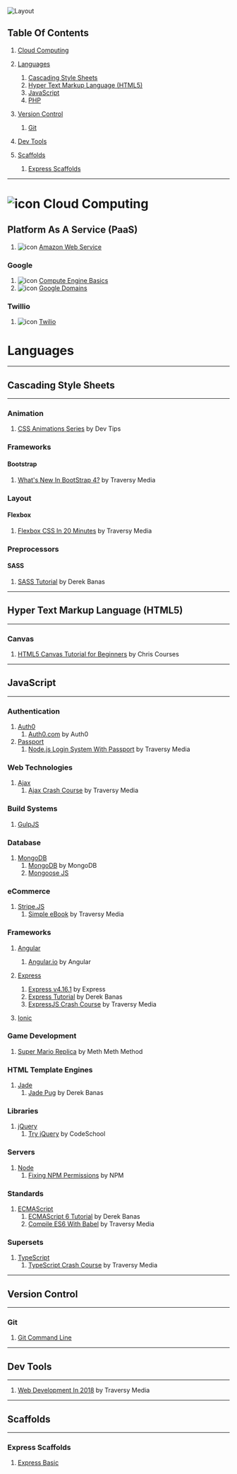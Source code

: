 ![Layout](https://raw.github.com/elwoodberry/education/master/_img/headers/890x400__header_education.png)











## Table Of Contents
1. [Cloud Computing](#-cloud-computing)
1. [Languages](#languages)
    1. [Cascading Style Sheets](#cascading-style-sheets)
    1. [Hyper Text Markup Language (HTML5)](#hyper-text-markup-language-html5)
    1. [JavaScript](#javascript)
    1. [PHP](#php)

1. [Version Control](#version-control)
    1. [Git](#git)
1. [Dev Tools](#dev-tools)
1. [Scaffolds](#scaffolds)
    1. [Express Scaffolds](#express-scaffolds)
---









# ![icon](https://raw.github.com/elwoodberry/education/master/_img/icons/cloud.png) Cloud Computing

## Platform As A Service (PaaS)
1. ![icon](https://raw.github.com/elwoodberry/education/master/_img/icons/warning.png) [Amazon Web Service](dir/cloud-computing/amazon-web-services)

### Google
1. ![icon](https://raw.github.com/elwoodberry/education/master/_img/icons/checkmark.png) [Compute Engine Basics](dir/cloud-computing/google-cloud/compute-engine)
1. ![icon](https://raw.github.com/elwoodberry/education/master/_img/icons/warning.png) [Google Domains](dir/cloud-computing/google-cloud/google-domains)

### Twillio
1. ![icon](https://raw.github.com/elwoodberry/education/master/_img/icons/warning.png) [Twilio](dir/cloud-computing/twilio)









# Languages











---
## Cascading Style Sheets
---
### Animation

1. [CSS Animations Series](dir/languages/css/animation/css-animations-series) by Dev Tips

### Frameworks
#### Bootstrap
1. [What's New In BootStrap 4?](dir/css/frameworks/bootstrap/whats-new-in-bootstrap4) by Traversy Media

### Layout
#### Flexbox
1. [Flexbox CSS In 20 Minutes](dir/languages/css/layout/flexbox/flexbox-css-in-20-minutes) by Traversy Media

### Preprocessors
#### SASS
1. [SASS Tutorial](dir/languages/css/preprocessor/sass/sass-tutorial) by Derek Banas








---
## Hyper Text Markup Language (HTML5)
---
### Canvas
1. [HTML5 Canvas Tutorial for Beginners](dir/languages/html5/canvas/canvas-tutorial-for-beginners) by Chris Courses







---
## JavaScript
---
### Authentication
1. [Auth0](dir/languages/javascript/auth0)
    1. [Auth0.com](dir/languages/javascript/auth0/auth0) by Auth0
1. [Passport](dir/languages/javascript/passport)
    1. [Node.js Login System With Passport](dir/languages/javascript/passport/login-system-with-passport) by Traversy Media

### Web Technologies  
1. [Ajax](dir/languages/javascript/ajax)
    1. [Ajax Crash Course](dir/languages/javascript/ajax/ajax-crash-course) by Traversy Media

### Build Systems
1. [GulpJS](dir/languages/javascript/gulp)

### Database  
1. [MongoDB](dir/languages/javascript/mongodb)
    1. [MongoDB](dir/languages/javascript/mongodb/mongodb) by MongoDB
    1. [Mongoose JS](dir/languages/javascript/)

### eCommerce
1. [Stripe.JS](dir/languages/javascript/stripe)
    1. [Simple eBook](dir/languages/javascript/stripe/simple-ebook) by Traversy Media

### Frameworks
1. [Angular](dir/languages/javascript/angular)
    1. [Angular.io](dir/languages/javascript/angular/angular-io) by Angular

1. [Express](dir/languages/javascript/express)
    1. [Express v4.16.1](dir/languages/javascript/express/express_v4-16-1) by Express
    1. [Express Tutorial](dir/languages/javascript/express/express-tutorial) by Derek Banas
    1. [ExpressJS Crash Course](dir/languages/javascript/express/expressjs-crash-course) by Traversy Media

1. [Ionic](dir/languages/javascript/ionic)

### Game Development
1. [Super Mario Replica](dir/languages/javascript/gamedev/super-mario) by Meth Meth Method

### HTML Template Engines
1. [Jade](dir/languages/javascript/jade)
    1. [Jade Pug](dir/languages/javascript/jade/jade-pug) by Derek Banas

### Libraries  
1. [jQuery](dir/languages/javascript/jquery)
    1. [Try jQuery](dir/languages/javascript/jquery/try-jquery) by CodeSchool

### Servers
1. [Node](dir/languages/javascript/node)
    1. [Fixing NPM Permissions](dir/languages/javascript/node/fixing-npm-permissions) by NPM

### Standards
1. [ECMAScript](dir/languages/javascript/ecmascript)
    1. [ECMAScript 6 Tutorial](dir/languages/javascript/ecmascript/ecmascript-6-tutorial) by Derek Banas
    1. [Compile ES6 With Babel](dir/languages/javascript/ecmascript/compile-es6-with-babel) by Traversy Media
### Supersets
1. [TypeScript](dir/languages/javascript/typescript)
    1. [TypeScript Crash Course](dir/languages/javascript/typescript/typescript-crash-course) by Traversy Media






---
## Version Control
---
### Git
1. [Git Command Line](dir/version-control/git)






---
## Dev Tools
---
1. [Web Development In 2018](dir/dev-tools/web-development-2018) by Traversy Media




---
## Scaffolds
---
### Express Scaffolds
1. [Express Basic](dir/scaffolds/express-basic)
